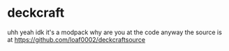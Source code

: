 # deckcraft

uhh yeah idk it's a modpack why are you at the code anyway the source is at https://github.com/loaf0002/deckcraftsource
